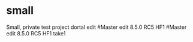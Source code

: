# small
Small, private test project
dortal edit
#Master edit 8.5.0 RC5 HF1
#Master edit 8.5.0 RC5 HF1 take1
